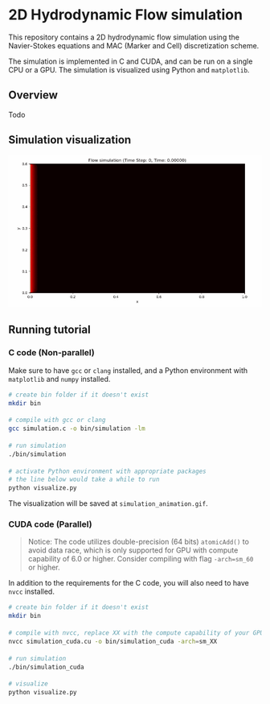 # 2D Hydrodynamic Flow simulation

This repository contains a 2D hydrodynamic flow simulation using the Navier-Stokes equations and MAC (Marker and Cell) discretization scheme.

The simulation is implemented in C and CUDA, and can be run on a single CPU or a GPU. The simulation is visualized using Python and `matplotlib`.

## Overview

Todo

## Simulation visualization

![simulation_animation](simulation_animation.gif)

## Running tutorial

### C code (Non-parallel)

Make sure to have `gcc` or `clang` installed, and a Python environment with `matplotlib` and `numpy` installed.

```bash
# create bin folder if it doesn't exist
mkdir bin

# compile with gcc or clang
gcc simulation.c -o bin/simulation -lm

# run simulation
./bin/simulation

# activate Python environment with appropriate packages
# the line below would take a while to run
python visualize.py
```

The visualization will be saved at `simulation_animation.gif`.

### CUDA code (Parallel)

> Notice: The code utilizes double-precision (64 bits) `atomicAdd()` to avoid data race, which is only supported for GPU with compute capability of 6.0 or higher. Consider compiling with flag `-arch=sm_60` or higher.

In addition to the requirements for the C code, you will also need to have `nvcc` installed.

```bash
# create bin folder if it doesn't exist
mkdir bin

# compile with nvcc, replace XX with the compute capability of your GPU
nvcc simulation_cuda.cu -o bin/simulation_cuda -arch=sm_XX

# run simulation
./bin/simulation_cuda

# visualize
python visualize.py
```

